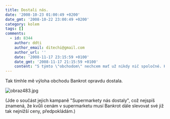 ```yaml
---
title: Dostali nás.
date: '2008-10-23 01:00:49 +0200'
date_gmt: '2008-10-22 23:00:49 +0200'
category: kolem
tags: []
comments:
  - id: 8344
    author: ddti
    author_email: ditechi@gmail.com
    author_url: ''
    date: '2008-11-17 23:15:59 +0100'
    date_gmt: '2008-11-17 21:15:59 +0100'
    content: "S týmto \"obchodom\" nechcem mať už nikdy nič spoločné. Konkrétne v Brne ma s priateľkou doslova vyhodila jedna nevychovaná pani - \"predavačka\". Citujem: \"Tak vy se nudíte? Procházet se můžete aj venku, my zavíráme.\" \r\n\r\nPodotýkam, že sme nič nekradli, pozerali sme tovar a chceli si niečo drobné kúpiť. Na zavieranie to tiež nevyzeralo, ešte tam boli ľudia a nikto nás na nič neupozornil. Proste arogancia najhrubšieho zrna. \r\n\r\nSupermarkety ich dostali nielen cenami, ale aj firemnou kultúrou..."
---
```

<p>Tak tímhle mě výloha obchodu Bankrot opravdu dostala.</p>
<p><img src='/assets/migrated/wp-uploads/2008/10/obraz483.jpg' alt='obraz483.jpg' /></p>
<p>(Jde o součást jejich kampaně "Supermarkety nás dostaly", což nejspíš znamená, že kvůli cenám v supermarketu musí Bankrot dále slevovat své již tak nejnižší ceny, předpokládám.)</p>
